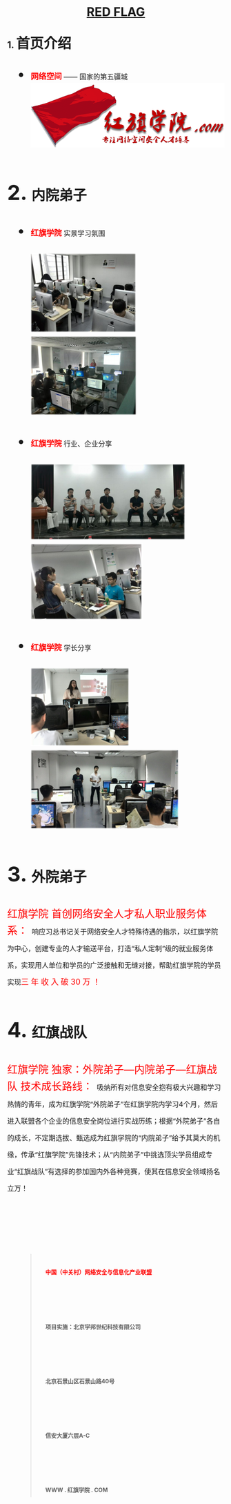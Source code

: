 # <center> [**RED FLAG**](http://www.红旗学院.com)

## 1. <font size=6>首页介绍
* <font size=4 color=red>**网络空间**</font><font size=3> —— 国家的第五疆城</font>
![red flag](images/bg_01.png)

## 2. <font size=6>内院弟子
* <font size=4 color=red>**红旗学院**</font><font size=3> 实景学习氛围</font>
	
	![red flag](images/zd_01.png)![red flag](images/zd_02.png)
* <font size=4 color=red>**红旗学院**</font><font size=3> 行业、企业分享</font>

	![red flag](images/zd_03.png) ![red flag](images/zd_04.png)
* <font size=4 color=red>**红旗学院**</font><font size=3> 学长分享</font>

	![red flag](images/zd_05.png) ![red flag](images/zd_06.png)

## 3. <font size=6>外院弟子
<font size=5 color=red>红旗学院 首创网络安全人才私人职业服务体系：</font>
<font size=3>响应习总书记关于网络安全人才特殊待遇的指示，以红旗学院为中心，创建专业的人才输送平台，打造“私人定制”级的就业服务体系，实现用人单位和学员的广泛接触和无缝对接，帮助红旗学院的学员实现</font><font size=4 color=red>三 年 收 入 破 30 万 ！</font>


## 4. <font size=6>红旗战队
<font size=5 color=red>红旗学院 独家：外院弟子—内院弟子—红旗战队 技术成长路线：</font>
<font size=3>吸纳所有对信息安全抱有极大兴趣和学习热情的青年，成为红旗学院“外院弟子”在红旗学院内学习4个月，然后进入联盟各个企业的信息安全岗位进行实战历练；根据“外院弟子”各自的成长，不定期选拔、甄选成为红旗学院的“内院弟子”给予其莫大的机缘，传承“红旗学院”先锋技术；从“内院弟子”中挑选顶尖学员组成专业“红旗战队”有选择的参加国内外各种竞赛，使其在信息安全领域扬名立万！</font>

<br>

> <font size=2 color=red>中国（中关村）网络安全与信息化产业联盟</font>
> -
> <font size=2>项目实施：北京学邦世纪科技有限公司</font>
> -
> <font size=2>北京石景山区石景山路40号</font>
> -
> <font size=2>信安大厦六层A-C</font>
> -
> <font size=2>WWW . 红旗学院 . COM</font>
> -
